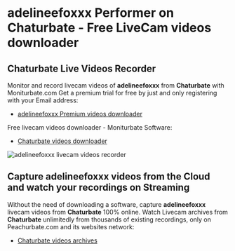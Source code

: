 # adelineefoxxx Performer on Chaturbate - Free LiveCam videos downloader

## Chaturbate Live Videos Recorder

Monitor and record livecam videos of **adelineefoxxx** from **Chaturbate** with Moniturbate.com
Get a premium trial for free by just and only registering with your Email address:
* [adelineefoxxx Premium videos downloader](https://moniturbate.com/request-demo-licence-key.html)

Free livecam videos downloader - Moniturbate Software:
* [Chaturbate videos downloader](https://moniturbate.com/moniturbate-download-software.html)

![adelineefoxxx livecam videos recorder](https://peachurnet.com/templates/moniturbate-software.png)


## Capture adelineefoxxx videos from the Cloud and watch your recordings on Streaming

Without the need of downloading a software, capture **adelineefoxxx** livecam videos from **Chaturbate** 100% online.
Watch Livecam archives from **Chaturbate** unlimitedly from thousands of existing recordings, only on Peachurbate.com and its websites network:
* [Chaturbate videos archives](https://peachurnet.com/)
